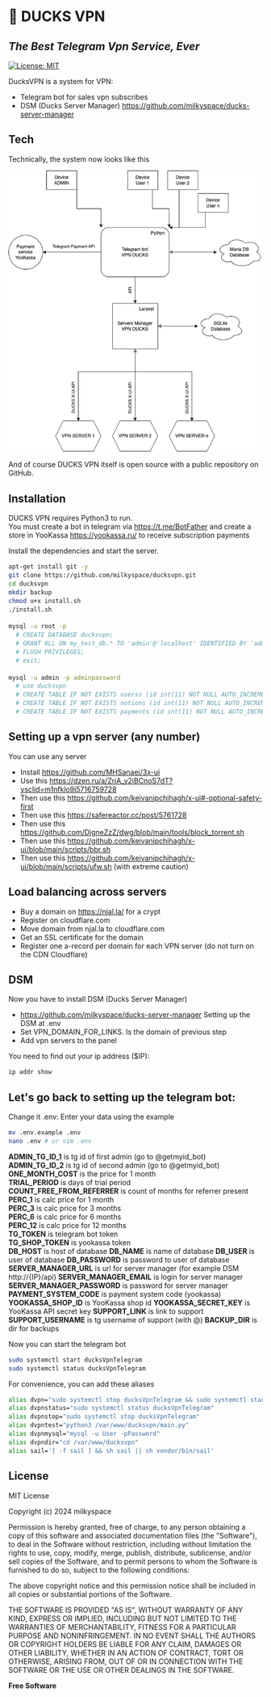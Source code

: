 # 🦆 DUCKS VPN
## _The Best Telegram Vpn Service, Ever_

[![License: MIT](https://img.shields.io/badge/License-MIT-lightblue.svg)](https://opensource.org/licenses/MIT)

DucksVPN is a system for VPN:
- Telegram bot for sales vpn subscribes
- DSM (Ducks Server Manager) https://github.com/milkyspace/ducks-server-manager

## Tech

Technically, the system now looks like this

![system](system.png)

And of course DUCKS VPN itself is open source with a public repository on GitHub.

## Installation

DUCKS VPN requires Python3 to run.\
You must create a bot in telegram via https://t.me/BotFather and create a store in YooKassa https://yookassa.ru/ to receive subscription payments

Install the dependencies and start the server.

```sh
apt-get install git -y
git clone https://github.com/milkyspace/ducksvpn.git
cd ducksvpn
mkdir backup
chmod u+x install.sh
./install.sh

mysql -u root -p
  # CREATE DATABASE ducksvpn;
  # GRANT ALL ON my_test_db.* TO 'admin'@'localhost' IDENTIFIED BY 'adminpassword' WITH GRANT OPTION;
  # FLUSH PRIVILEGES;
  # exit;

mysql -u admin -p adminpassword
  # use ducksvpn
  # CREATE TABLE IF NOT EXISTS userss (id int(11) NOT NULL AUTO_INCREMENT PRIMARY KEY,tgid varchar(50) UNIQUE,subscription text,banned BOOLEAN DEFAULT FALSE NOT NULL,username varchar(50),fullname varchar(50),  referrer_id int, type varchar(20));
  # CREATE TABLE IF NOT EXISTS notions (id int(11) NOT NULL AUTO_INCREMENT PRIMARY KEY,tgid varchar(50),notion_type varchar(50) ,complete BOOLEAN DEFAULT FALSE NOT NULL,  time DATETIME DEFAULT CURRENT_TIMESTAMP);
  # CREATE TABLE IF NOT EXISTS payments (id int(11) NOT NULL AUTO_INCREMENT PRIMARY KEY,tgid varchar(50),bill_id text,amount int,time_to_add bigint, message_id bigint, chat_id bigint, status varchar(50),mesid text , time DATETIME DEFAULT CURRENT_TIMESTAMP);
```

## Setting up a vpn server (any number)
You can use any server
- Install https://github.com/MHSanaei/3x-ui
- Use this https://dzen.ru/a/ZriA_y2iBCnoS7dT?ysclid=m1nfklo9j5716759728
- Then use this https://github.com/keivanipchihagh/x-ui#-optional-safety-first
- Then use this https://safereactor.cc/post/5761728
- Then use this https://github.com/DigneZzZ/dwg/blob/main/tools/block_torrent.sh
- Then use this https://github.com/keivanipchihagh/x-ui/blob/main/scripts/bbr.sh
- Then use this https://github.com/keivanipchihagh/x-ui/blob/main/scripts/ufw.sh (with extreme caution)

## Load balancing across servers
- Buy a domain on https://njal.la/ for a crypt
- Register on cloudflare.com
- Move domain from njal.la to cloudflare.com
- Get an SSL certificate for the domain
- Register one a-record per domain for each VPN server (do not turn on the CDN Cloudflare)

## DSM
Now you have to install DSM (Ducks Server Manager)
- https://github.com/milkyspace/ducks-server-manager
Setting up the DSM at .env
- Set VPN_DOMAIN_FOR_LINKS. Is the domain of previous step
- Add vpn servers to the panel

You need to find out your ip address ($IP):
```sh
ip addr show
```

## Let's go back to setting up the telegram bot:
Change it .env: Enter your data using the example
```sh
mv .env.example .env
nano .env # or vim .env
```

**ADMIN_TG_ID_1** is tg id of first admin (go to @getmyid_bot)\
**ADMIN_TG_ID_2** is tg id of second admin  (go to @getmyid_bot)\
**ONE_MONTH_COST** is the price for 1 month\
**TRIAL_PERIOD** is days of trial period\
**COUNT_FREE_FROM_REFERRER** is count of months for referrer present\
**PERC_1** is calc price for 1 month\
**PERC_3** is calc price for 3 months\
**PERC_6** is calc price for 6 months\
**PERC_12** is calc price for 12 months\
**TG_TOKEN** is telegram bot token\
**TG_SHOP_TOKEN** is yookassa token\
**DB_HOST** is host of database
**DB_NAME** is name of database
**DB_USER** is user of database
**DB_PASSWORD** is password to user of database
**SERVER_MANAGER_URL** is url for server manager (for example DSM http://{IP}/api)
**SERVER_MANAGER_EMAIL** is login for server manager
**SERVER_MANAGER_PASSWORD** is password for server manager
**PAYMENT_SYSTEM_CODE** is payment system code (yookassa)
**YOOKASSA_SHOP_ID** is YooKassa shop id
**YOOKASSA_SECRET_KEY** is YooKassa API secret key
**SUPPORT_LINK** is link to support
**SUPPORT_USERNAME** is tg username of support (with @)
**BACKUP_DIR** is dir for backups

Now you can start the telegram bot

```sh
sudo systemctl start ducksVpnTelegram
sudo systemctl status ducksVpnTelegram
```

For convenience, you can add these aliases

```sh
alias dvpn="sudo systemctl stop ducksVpnTelegram && sudo systemctl start ducksVpnTelegram && sudo systemctl status ducksVpnTelegram"
alias dvpnstatus="sudo systemctl status ducksVpnTelegram"
alias dvpnstop="sudo systemctl stop ducksVpnTelegram"
alias dvpntest="python3 /var/www/ducksvpn/main.py"
alias dvpnmysql="mysql -u User -pPassword"
alias dvpndir="cd /var/www/ducksvpn"
alias sail='[ -f sail ] && sh sail || sh vendor/bin/sail'
```

## License

MIT License

Copyright (c) 2024 milkyspace

Permission is hereby granted, free of charge, to any person obtaining a copy
of this software and associated documentation files (the "Software"), to deal
in the Software without restriction, including without limitation the rights
to use, copy, modify, merge, publish, distribute, sublicense, and/or sell
copies of the Software, and to permit persons to whom the Software is
furnished to do so, subject to the following conditions:

The above copyright notice and this permission notice shall be included in all
copies or substantial portions of the Software.

THE SOFTWARE IS PROVIDED "AS IS", WITHOUT WARRANTY OF ANY KIND, EXPRESS OR
IMPLIED, INCLUDING BUT NOT LIMITED TO THE WARRANTIES OF MERCHANTABILITY,
FITNESS FOR A PARTICULAR PURPOSE AND NONINFRINGEMENT. IN NO EVENT SHALL THE
AUTHORS OR COPYRIGHT HOLDERS BE LIABLE FOR ANY CLAIM, DAMAGES OR OTHER
LIABILITY, WHETHER IN AN ACTION OF CONTRACT, TORT OR OTHERWISE, ARISING FROM,
OUT OF OR IN CONNECTION WITH THE SOFTWARE OR THE USE OR OTHER DEALINGS IN THE
SOFTWARE.

**Free Software**
